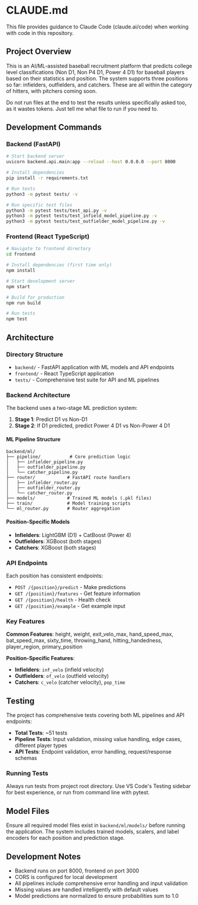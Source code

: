 # CLAUDE.md

This file provides guidance to Claude Code (claude.ai/code) when working with code in this repository.

## Project Overview

This is an AI/ML-assisted baseball recruitment platform that predicts college level classifications (Non D1, Non P4 D1, Power 4 D1) for baseball players based on their statistics and position. The system supports three positions so far: infielders, outfielders, and catchers. These are all within the category of hitters, with pitchers coming soon.

Do not run files at the end to test the results unless specifically asked too, as it wastes tokens. Just tell me what file to run if you need to.

## Development Commands

### Backend (FastAPI)
```bash
# Start backend server
uvicorn backend.api.main:app --reload --host 0.0.0.0 --port 8000

# Install dependencies
pip install -r requirements.txt

# Run tests
python3 -m pytest tests/ -v

# Run specific test files
python3 -m pytest tests/test_api.py -v
python3 -m pytest tests/test_infield_model_pipeline.py -v
python3 -m pytest tests/test_outfielder_model_pipeline.py -v
```

### Frontend (React TypeScript)
```bash
# Navigate to frontend directory
cd frontend

# Install dependencies (first time only)
npm install

# Start development server
npm start

# Build for production
npm run build

# Run tests
npm test
```

## Architecture

### Directory Structure
- `backend/` - FastAPI application with ML models and API endpoints
- `frontend/` - React TypeScript application
- `tests/` - Comprehensive test suite for API and ML pipelines

### Backend Architecture
The backend uses a two-stage ML prediction system:

1. **Stage 1**: Predict D1 vs Non-D1
2. **Stage 2**: If D1 predicted, predict Power 4 D1 vs Non-Power 4 D1

#### ML Pipeline Structure
```
backend/ml/
├── pipeline/           # Core prediction logic
│   ├── infielder_pipeline.py
│   ├── outfielder_pipeline.py
│   └── catcher_pipeline.py
├── router/            # FastAPI route handlers
│   ├── infielder_router.py
│   ├── outfielder_router.py
│   └── catcher_router.py
├── models/            # Trained ML models (.pkl files)
├── train/             # Model training scripts
└── ml_router.py       # Router aggregation
```

#### Position-Specific Models
- **Infielders**: LightGBM (D1) + CatBoost (Power 4)
- **Outfielders**: XGBoost (both stages)  
- **Catchers**: XGBoost (both stages)

### API Endpoints
Each position has consistent endpoints:
- `POST /{position}/predict` - Make predictions
- `GET /{position}/features` - Get feature information
- `GET /{position}/health` - Health check
- `GET /{position}/example` - Get example input

### Key Features
**Common Features**: height, weight, exit_velo_max, hand_speed_max, bat_speed_max, sixty_time, throwing_hand, hitting_handedness, player_region, primary_position

**Position-Specific Features**:
- **Infielders**: `inf_velo` (infield velocity)
- **Outfielders**: `of_velo` (outfield velocity)
- **Catchers**: `c_velo` (catcher velocity), `pop_time`

## Testing

The project has comprehensive tests covering both ML pipelines and API endpoints:

- **Total Tests**: ~51 tests
- **Pipeline Tests**: Input validation, missing value handling, edge cases, different player types
- **API Tests**: Endpoint validation, error handling, request/response schemas

### Running Tests
Always run tests from project root directory. Use VS Code's Testing sidebar for best experience, or run from command line with pytest.

## Model Files
Ensure all required model files exist in `backend/ml/models/` before running the application. The system includes trained models, scalers, and label encoders for each position and prediction stage.

## Development Notes
- Backend runs on port 8000, frontend on port 3000
- CORS is configured for local development
- All pipelines include comprehensive error handling and input validation
- Missing values are handled intelligently with default values
- Model predictions are normalized to ensure probabilities sum to 1.0